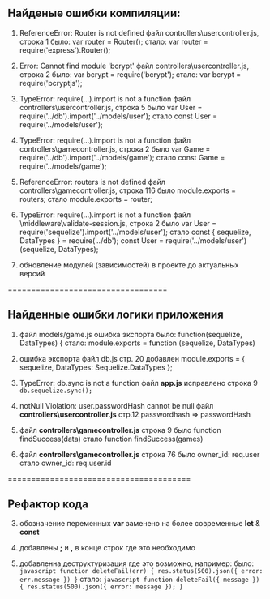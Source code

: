 ## Найденые ошибки компиляции:

1)  ReferenceError: Router is not defined
    файл controllers\usercontroller.js, строка 1
        было: var router = Router();
        стало: var router = require('express').Router();

2)  Error: Cannot find module 'bcrypt'
    файл controllers\usercontroller.js, строка 2
        было: var bcrypt = require('bcrypt');
        стало: var bcrypt = require('bcryptjs');

3)  TypeError: require(...).import is not a function
    файл controllers\usercontroller.js, строка 5
        было var User = require('../db').import('../models/user');
        стало const User = require('../models/user');

4)  TypeError: require(...).import is not a function
    файл controllers\gamecontroller.js, строка 2
        было var Game = require('../db').import('../models/game');
        стало const Game = require('../models/game');

5)  ReferenceError: routers is not defined
    файл controllers\gamecontroller.js, строка 116
        было module.exports = routers;
        стало module.exports = router;

6)  TypeError: require(...).import is not a function
    файл \middleware\validate-session.js, строка 2
        было    var User = require('sequelize').import('../models/user');
        стало   const { sequelize, DataTypes } = require('../db');
                const User = require('../models/user')(sequelize, DataTypes);

7) обновление модулей (зависимостей) в проекте до актуальных версий

==================================

## Найденные ошибки логики приложения

1)  файл models/game.js ошибка экспорта
        было: function(sequelize, DataTypes) {
        стало: module.exports = function (sequelize, DataTypes)

2)  ошибка экспорта
    файл db.js стр. 20 добавлен module.exports = { sequelize, DataTypes: Sequelize.DataTypes };

3)  TypeError: db.sync is not a function
    файл **app.js** исправлено строка 9
        ```db.sequelize.sync();```

4)  notNull Violation: user.passwordHash cannot be null
    файл **controllers\usercontroller.js** стр.12 passwordhash => passwordHash

5)  файл **controllers\gamecontroller.js** строка 9
        было function findSuccess(data)
        стало function findSuccess(games)

6)  файл **controllers\gamecontroller.js** строка 76
        было owner_id: req.user
        стало owner_id: req.user.id

=======================================

## Рефактор кода

3.  обозначение переменных **var** заменено на более современные **let** & **const**

3.  добавлены **;** и **,** в конце строк где это необходимо

3.  добавленна деструктуризация где это возможно, например:
        было:
            ```javascript
            function deleteFail(err) {
                res.status(500).json({
                    error: err.message
                })
            }```
        стало:
            ```javascript
            function deleteFail({ message }) {
                res.status(500).json({ error: message });
            }```